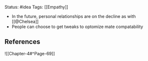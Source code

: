 Status: #idea
Tags: [[Empathy]]

* In the future, personal relationships are on the decline as with [[@Chelsea]]
* People can choose to get tweaks to optomize mate compatability

## References

![[Chapter-4#^Page-69]]